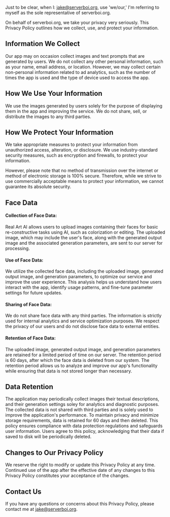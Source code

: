 Just to be clear, when I: jake@serverboi.org, use 'we/our,' I'm referring to myself as the sole representative of serverboi.org.

On behalf of serverboi.org, we take your privacy very seriously. This Privacy Policy outlines how we collect, use, and protect your information.

Information We Collect
----------------------

Our app may on occasion collect images and text prompts that are generated by users. We do not collect any other personal information, such as your name, email address, or location. However, we may collect certain non-personal information related to ad analytics, such as the number of times the app is used and the type of device used to access the app.

How We Use Your Information
---------------------------

We use the images generated by users solely for the purpose of displaying them in the app and improving the service. We do not share, sell, or distribute the images to any third parties.

How We Protect Your Information
-------------------------------

We take appropriate measures to protect your information from unauthorized access, alteration, or disclosure. We use industry-standard security measures, such as encryption and firewalls, to protect your information.

However, please note that no method of transmission over the internet or method of electronic storage is 100% secure. Therefore, while we strive to use commercially acceptable means to protect your information, we cannot guarantee its absolute security.

Face Data
-------------------------------

#### Collection of Face Data:

Real Art AI allows users to upload images containing their faces for basic re-constructive tasks using AI, such as colorization or editing. The uploaded image, which may include the user's face, along with the generated output image and the associated generation parameters, are sent to our server for processing.

####  Use of Face Data:
We utilize the collected face data, including the uploaded image, generated output image, and generation parameters, to optimize our service and improve the user experience. This analysis helps us understand how users interact with the app, identify usage patterns, and fine-tune parameter settings for future updates.

#### Sharing of Face Data:
We do not share face data with any third parties. The information is strictly used for internal analytics and service optimization purposes. We respect the privacy of our users and do not disclose face data to external entities.

#### Retention of Face Data:
The uploaded image, generated output image, and generation parameters are retained for a limited period of time on our server. The retention period is 60 days, after which the face data is deleted from our system. The retention period allows us to analyze and improve our app's functionality while ensuring that data is not stored longer than necessary.


Data Retention
-------------------------------

The application may periodically collect images their textual descriptions, and their generation settings soley for analytics and diagnostic purposes. The collected data is not shared with third parties and is solely used to improve the application's performance. To maintain privacy and minimize storage requirements, data is retained for 60 days and then deleted. This policy ensures compliance with data protection regulations and safeguards user information. Users agree to this policy, acknowledging that their data if saved to disk will be periodically deleted.

Changes to Our Privacy Policy
-----------------------------

We reserve the right to modify or update this Privacy Policy at any time. Continued use of the app after the effective date of any changes to this Privacy Policy constitutes your acceptance of the changes.

Contact Us
----------

If you have any questions or concerns about this Privacy Policy, please contact me at jake@serverboi.org.
